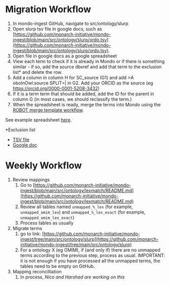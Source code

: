 # Migration Workflow

1. In mondo-ingest GitHub, navigate to src/ontology/slurp
1. Open slurp tsv file in google docs, such as [https://github.com/monarch-initiative/mondo-ingest/blob/main/src/ontology/slurp/ordo.tsv](https://github.com/monarch-initiative/mondo-ingest/blob/main/src/ontology/slurp/ordo.tsv).
1. Open file in google docs as a google spreadsheet
1. View each term to check if it is already in Mondo or if there is something similar - if so, add the source dbxref and add that term to the exclusion list* and delete the row.
1. Add a column in column H for SC_source (G1) and add >A oboInOwl:source SPLIT=| in G2. Add your ORCID as the source (eg https://orcid.org/0000-0001-5208-3432)
1. If it is a term term that should be added, add the ID for the parent in column G (in most cases, we should reclassify the term.)
1. When the spreadsheet is ready, merge the terms into Mondo using the [ROBOT merge template workflow](..editors-guide/robot-template.md).

See example spreadsheet [here](https://docs.google.com/spreadsheets/d/1k2ycAyi1m1NjnYlfgXgDcN7T3U5-V3muObjaS8zyQyI/edit#gid=339514456). 

*Exclusion list  

- [TSV file](https://github.com/monarch-initiative/mondo-ingest/tree/main/src/ontology/config)   
- [Google doc](https://docs.google.com/spreadsheets/d/18V-_j4b22LzCytxFEM3pBEl6-_ODJY06gpUwH0F6JVY/edit) 

# Weekly Workflow

1. Review mappings
   1. Go to [https://github.com/monarch-initiative/mondo-ingest/blob/main/src/ontology/lexmatch/README.md](https://github.com/monarch-initiative/mondo-ingest/blob/main/src/ontology/lexmatch/README.md) 
   1. Review all tables named `unmapped_%_lex` (for example, `unmapped_omim_lex`) and `unmapped_%_lex_exact` (for example, `unmapped_omim_lex_exact`)
   1. Process tables as usually
1. Migrate terms   
   1. go to link: [https://github.com/monarch-initiative/mondo-ingest/tree/main/src/ontology/slurp](https://github.com/monarch-initiative/mondo-ingest/tree/main/src/ontology/slurp)
   1. For a ontology X (eg OMIM), if (and only if) there are no unmapped terms according to the previous step, process as usual.
   IMPORTANT: it is not enough if you have processed all the unmapped terms, the tables need to be empty on GitHub.
1. Mapping reconcilliation
   1. In process, _Nico and Harshad are working on this_
   
